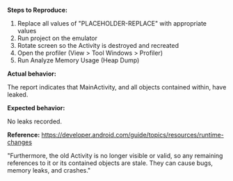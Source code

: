 **Steps to Reproduce:**

1) Replace all values of "PLACEHOLDER-REPLACE" with appropriate values
2) Run project on the emulator
3) Rotate screen so the Activity is destroyed and recreated
4) Open the profiler (View > Tool Windows > Profiler)
5) Run Analyze Memory Usage (Heap Dump)

**Actual behavior:**

The report indicates that MainActivity, and all objects contained within, have leaked.

**Expected behavior:**

No leaks recorded.

**Reference:** https://developer.android.com/guide/topics/resources/runtime-changes

"Furthermore, the old Activity is no longer visible or valid, so any remaining references to it or its contained objects are stale. They can cause bugs, memory leaks, and crashes."
